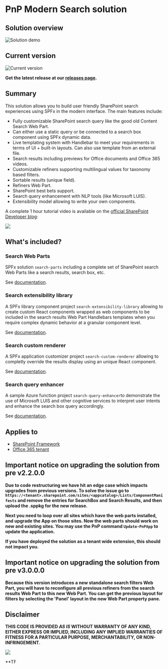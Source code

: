 # PnP Modern Search solution #

## Solution overview

![Solution demo](./images/react-search-refiners.gif)

## Current version

![Current version](https://img.shields.io/badge/version-3.14.0-green.svg)

**Get the latest release at our [releases page](https://github.com/microsoft-search/pnp-modern-search/releases/latest).**

## Summary

This solution allows you to build user friendly SharePoint search experiences using SPFx in the modern interface. The main features include:

- Fully customizable SharePoint search query like the good old Content Search Web Part.
- Can either use a static query or be connected to a search box component using SPFx dynamic data.
- Live templating system with Handlebar to meet your requirements in terms of UI + built-in layouts. Can also use template from an external file.
- Search results including previews for Office documents and Office 365 videos.
- Customizable refiners supporting multilingual values for taxonomy based filters.
- Sortable results (unique field).
- Refiners Web Part.
- SharePoint best bets support.
- Search query enhancement with NLP tools (like Microsoft LUIS).
- Extensibility model allowing to write your own components.

A complete 1 hour tutorial video is available on the [official SharePoint Developer blog](https://developer.microsoft.com/en-us/sharepoint/blogs/pnp-webcast-sharepoint-framework-modern-search-web-part/):

<a href="https://www.youtube.com/watch?v=g41nvRVwtds" target="_blank"><img src="http://img.youtube.com/vi/g41nvRVwtds/maxresdefault.jpg"/></a>

## What's included?

### Search Web Parts

SPFx solution `search-parts` including a complete set of SharePoint search Web Parts like a search results, search box, etc.

See [documentation](./search-parts/getting-started.md).

### Search extensibility library

A SPFx library component project `search-extensibility-library` allowing to create custom React components wrapped as web components to be included in the search results Web Part Handlebars templates when you require complex dynamic behavior at a granular component level.

See [documentation](./search-extensibility-library/getting-started.md).

### Search custom renderer

A SPFx application customizer project `search-custom-renderer` allowing to completly override the results display using an unique React component.

See [documentation](./search-custom-renderer/getting-started.md).

### Search query enhancer

A sample Azure function project `search-query-enhancer`to demonstrate the use of Microsoft LUIS and other cognitive services to interpret user intents and enhance the search box query accordingly.

See [documentation](./search-query-enhancer/getting-started.md).

## Applies to

* [SharePoint Framework](https:/dev.office.com/sharepoint)
* [Office 365 tenant](https://dev.office.com/sharepoint/docs/spfx/set-up-your-development-environment)

## Important notice on upgrading the solution from pre v2.2.0.0
**Due to code restructuring we have hit an edge case which impacts upgrades from previous versions. To solve the issue go to `https://<tenant>.sharepoint.com/sites/<appcatalog>/Lists/ComponentManifests` and remove the entries for SearchBox and Search Results, and then upload the .sppkg for the new release.**

**Next you need to loop over all sites which have the web parts installed, and upgrade the App on those sites. Now the web parts should work on new and existing sites. You may use the PnP command `Update-PnPApp` to update the application.**

**If you have deployed the solution as a tenant wide extension, this should not impact you.**

## Important notice on upgrading the solution from pre v3.0.0.0

**Because this version introduces a new standalone search filters Web Part, you will have to reconfigure all previous refiners from the search results Web Part to this new Web Part. You can get the previous layout for filters by selecting the 'Panel' layout in the new Web Part property pane.**

## Disclaimer
**THIS CODE IS PROVIDED *AS IS* WITHOUT WARRANTY OF ANY KIND, EITHER EXPRESS OR IMPLIED, INCLUDING ANY IMPLIED WARRANTIES OF FITNESS FOR A PARTICULAR PURPOSE, MERCHANTABILITY, OR NON-INFRINGEMENT.**

<img src="https://telemetry.sharepointpnp.com/microsoft-search/pnp-modern-search" />

**TF
